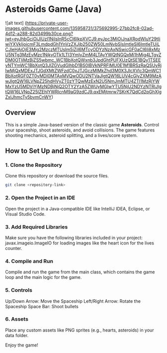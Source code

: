 # Asteroids Game (Java)

![alt text] (https://private-user-images.githubusercontent.com/135958731/375692995-27bb2fc8-02ad-4d12-a288-82d3499b30ce.png?jwt=eyJhbGciOiJIUzI1NiIsInR5cCI6IkpXVCJ9.eyJpc3MiOiJnaXRodWIuY29tIiwiYXVkIjoicmF3LmdpdGh1YnVzZXJjb250ZW50LmNvbSIsImtleSI6ImtleTUiLCJleHAiOjE3Mjg2MzczMTUsIm5iZiI6MTcyODYzNzAxNSwicGF0aCI6Ii8xMzU5NTg3MzEvMzc1NjkyOTk1LTI3YmIyZmM4LTAyYWQtNGQxMi1hMjg4LTgyZDM0OTliMzBjZS5wbmc_WC1BbXotQWxnb3JpdGhtPUFXUzQtSE1BQy1TSEEyNTYmWC1BbXotQ3JlZGVudGlhbD1BS0lBVkNPRFlMU0E1M1BRSzRaQSUyRjIwMjQxMDExJTJGdXMtZWFzdC0xJTJGczMlMkZhd3M0X3JlcXVlc3QmWC1BbXotRGF0ZT0yMDI0MTAxMVQwODU2NTVaJlgtQW16LUV4cGlyZXM9MzAwJlgtQW16LVNpZ25hdHVyZT0zYTQwMzExN2U5NmJmMTU4ZTI1MzRjYWMxYzU5MDViYjMzNDBjNjQ2OTY2YzA5ZWUyMGIwYTU5NjU2NDYzNTRlJlgtQW16LVNpZ25lZEhlYWRlcnM9aG9zdCJ9.qxEMjtmrw7SKrK7QdCd2pGhXlgZxlJhmcTy5bvmCnWY)

## Overview
This is a simple Java-based version of the classic game **Asteroids**. Control your spaceship, shoot asteroids, and avoid collisions. The game features shooting mechanics, asteroid splitting, and a lives/score system.

## How to Set Up and Run the Game

### 1. Clone the Repository
Clone this repository or download the source files.

```bash
git clone <repository-link>
```
### 2. Open the Project in an IDE
Open the project in a Java-compatible IDE like IntelliJ IDEA, Eclipse, or Visual Studio Code.

### 3. Add Required Libraries
Make sure you have the following libraries included in your project:
javax.imageio.ImageIO for loading images like the heart icon for the lives counter.

### 4. Compile and Run
Compile and run the game from the main class, which contains the game loop and the main logic for the game.

### 5. Controls
Up/Down Arrow: Move the Spaceship
Left/Right Arrow: Rotate the Spaceship
Space Bar: Shoot bullets

### 6. Assets
Place any custom assets like PNG sprites (e.g., hearts, asteroids) in your data folder.

Enjoy the game!
